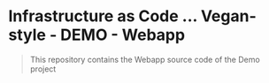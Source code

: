 # Infrastructure as Code ... Vegan-style - DEMO - Webapp

> This repository contains the Webapp source code of the Demo project

